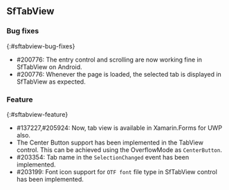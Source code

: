 ## SfTabView

### Bug fixes
{:#sftabview-bug-fixes}

* \#200776: The entry control and scrolling are now working fine in SfTabView on Android.
* \#200776: Whenever the page is loaded, the selected tab is displayed in SfTabView as expected.

### Feature
{:#sftabview-feature}

* \#137227,#205924: Now, tab view is available in Xamarin.Forms for UWP also.
* The Center Button support has been implemented in the TabView control. This can be achieved using the OverflowMode as `CenterButton`.
* \#203354: Tab name in the `SelectionChanged` event has been implemented.
* \#203199: Font icon support for `OTF font` file type in SfTabView control has been implemented.